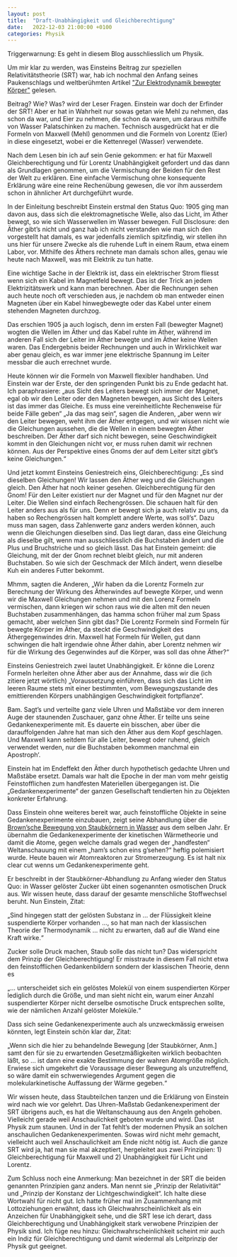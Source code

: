 ```yaml
---
layout: post
title:  "Draft-Unabhängigkeit und Gleichberechtigung"
date:   2022-12-03 21:00:00 +0100
categories: Physik
---
```

Triggerwarnung: Es geht in diesem Blog ausschliesslich um Physik.

Um mir klar zu werden, was Einsteins Beitrag zur speziellen Relativitätstheorie (SRT) war, hab ich nochmal den Anfang seines Paukenschlags und weltberühmten Artikel ["Zur Elektrodynamik bewegter Körper"](https://de.wikibooks.org/wiki/A._Einstein:_Kommentare_und_Erläuterungen:_Zur_Elektrodynamik_bewegter_Körper:_Druckversion#Elektrodynamischer_Teil) gelesen.

Beitrag? Wie? Was? wird der Leser Fragen. Einstein war doch der Erfinder der SRT! Aber er hat in Wahrheit nur sowas getan wie Mehl zu nehmen, das schon da war, und Eier zu nehmen, die schon da waren, um daraus mithilfe von Wasser Palatschinken zu machen. Technisch ausgedrückt hat er die Formeln von Maxwell (Mehl) genommen und die Formeln von Lorentz (Eier) in diese eingesetzt, wobei er die Kettenregel (Wasser) verwendete.

Nach dem Lesen bin ich auf sein Genie gekommen: er hat für Maxwell Gleichberechtigung und für Lorentz Unabhängigkeit gefordert und das dann als Grundlagen genommen, um die Vermischung der Beiden für den Rest der Welt zu erklären. Eine einfache Vermischung ohne konsequente Erklärung wäre eine reine Rechenübung gewesen, die vor ihm ausserdem schon in ähnlicher Art durchgeführt wurde.

In der Einleitung beschreibt Einstein erstmal den Status Quo: 1905 ging man davon aus, dass sich die elektromagnetische Welle, also das Licht, im Äther bewegt, so wie sich Wasserwellen im Wasser bewegen. Full Disclosure: den Äther gibt’s nicht und ganz hab ich nicht verstanden wie man sich den vorgestellt hat damals, es war jedenfalls ziemlich spitzfindig, wir stellen ihn uns hier für unsere Zwecke als die ruhende Luft in einem Raum, etwa einem Labor, vor. Mithilfe des Äthers rechnete man damals schon alles, genau wie heute nach Maxwell, was mit Elektrik zu tun hatte.

Eine wichtige Sache in der Elektrik ist, dass ein elektrischer Strom fliesst wenn sich ein Kabel im Magnetfeld bewegt. Das ist der Trick an jedem Elektrizitätswerk und kann man berechnen. Aber die Rechnungen sehen auch heute noch oft verschieden aus, je nachdem ob man entweder einen Magneten über ein Kabel hinwegbewegte oder das Kabel unter einem stehenden Magneten durchzog.

Das erschien 1905 ja auch logisch, denn im ersten Fall (bewegter Magnet) wogten die Wellen im Äther und das Kabel ruhte im Äther, während im anderen Fall sich der Leiter im Äther bewegte und im Äther keine Wellen waren. Das Endergebnis beider Rechnungen und auch in Wirklichkeit war aber genau gleich, es war immer jene elektrische Spannung im Leiter messbar die auch errechnet wurde.

Heute können wir die Formeln von Maxwell flexibler handhaben. Und Einstein war der Erste, der den springenden Punkt bis zu Ende gedacht hat. Ich paraphrasiere: „aus Sicht des Leiters bewegt sich immer der Magnet, egal ob wir den Leiter oder den Magneten bewegen, aus Sicht des Leiters ist das immer das Gleiche. Es muss eine vereinheitlichte Rechenweise für beide Fälle geben“ „Ja das mag sein“, sagen die Anderen, „aber wenn wir den Leiter bewegen, weht ihm der Äther entgegen, und wir wissen nicht wie die Gleichungen aussehen, die die Wellen in einem bewegten Äther beschreiben. Der Äther darf sich nicht bewegen, seine Geschwindigkeit kommt in den Gleichungen nicht vor, er muss ruhen damit wir rechnen können. Aus der Perspektive eines Gnoms der auf dem Leiter sitzt gibt’s keine Gleichungen.“

Und jetzt kommt Einsteins Geniestreich eins, Gleichberechtigung: „Es sind dieselben Gleichungen! Wir lassen den Äther weg und die Gleichungen gleich. Den Äther hat noch keiner gesehen. Gleichberechtigung für den Gnom! Für den Leiter existiert nur der Magnet und für den Magnet nur der Leiter. Die Wellen sind einfach Rechengrössen. Die schauen halt für den Leiter anders aus als für uns. Denn er bewegt sich ja auch relativ zu uns, da haben so Rechengrössen halt komplett andere Werte, was soll’s“. Dazu muss man sagen, dass Zahlenwerte ganz anders werden können, auch wenn die Gleichungen dieselben sind. Das liegt daran, dass eine Gleichung als dieselbe gilt, wenn man ausschliesslich die Buchstaben ändert und die Plus und Bruchstriche und so gleich lässt. Das hat Einstein gemeint: die Gleichung, mit der der Gnom rechnet bleibt gleich, nur mit anderen Buchstaben. So wie sich der Geschmack der Milch ändert, wenn dieselbe Kuh ein anderes Futter bekommt.

Mhmm, sagten die Anderen, „Wir haben da die Lorentz Formeln zur Berechnung der Wirkung des Ätherwindes auf bewegte Körper, und wenn wir die Maxwell Gleichungen nehmen und mit den Lorenz Formeln vermischen, dann kriegen wir schon raus wie die alten mit den neuen Buchstaben zusammenhängen, das hamma schon früher mal zum Spass gemacht, aber welchen Sinn gibt das? Die Lorentz Formeln sind Formeln für bewegte Körper im Äther, da steckt die Geschwindigkeit des Äthergegenwindes drin. Maxwell hat Formeln für Wellen, gut dann schwingen die halt irgendwie ohne Äther dahin, aber Lorentz nehmen wir für die Wirkung des Gegenwindes auf die Körper, was soll das ohne Äther?“

Einsteins Geniestreich zwei lautet Unabhängigkeit. Er könne die Lorenz Formeln herleiten ohne Äther aber aus der Annahme, dass wir die (ich zitiere jetzt wörtlich) „Voraussetzung einführen, dass sich das Licht im leeren Raume stets mit einer bestimmten, vom Bewegungszustande des emittierenden Körpers unabhängigen Geschwindigkeit fortpflanze“.

Bam. Sagt’s und verteilte ganz viele Uhren und Maßstäbe vor dem inneren Auge der staunenden Zuschauer, ganz ohne Äther. Er teilte uns seine Gedankenexperimente mit. Es dauerte ein bisschen, aber über die darauffolgenden Jahre hat man sich den Äther aus dem Kopf geschlagen. Und Maxwell kann seitdem für alle Leiter, bewegt oder ruhend, gleich verwendet werden, nur die Buchstaben bekommen manchmal ein Apostroph‘.

Einstein hat im Endeffekt den Äther durch hypothetisch gedachte Uhren und Maßstäbe ersetzt. Damals war halt die Epoche in der man vom mehr geistig Feinstofflichen zum handfesten Materiellen übergegangen ist. Die „Gedankenexperimente“ der ganzen Gesellschaft tendierten hin zu Objekten konkreter Erfahrung.

Dass Einstein ohne weiteres bereit war, auch feinstoffliche Objekte in seine Gedankenexperimente einzubauen, zeigt seine Abhandlung über die [Brown’sche Bewegung von Staubkörnern in Wasser](http://sedici.unlp.edu.ar/bitstream/handle/10915/2785/Ãœber%20die%20von%20der%20molekularkinetischen%20Theorie%20der%20WÃ¤rme%20geforderte%20Bewegung%20von%20in%20ruhenden%20FlÃ%C2%BCssigkeiten%20suspendierten%20Teilchen.pdf?sequence=1) aus dem selben Jahr. Er übernahm die Gedankenexperimente der kinetischen Wärmetheorie und damit die Atome, gegen welche damals grad wegen der „handfesten“ Weltanschauung mit einem „ham’s schon eins g’sehen?“ heftig polemisiert wurde. Heute bauen wir Atomreaktoren zur Stromerzeugung. Es ist halt nix clear cut wenns um Gedankenexperimente geht.

Er beschreibt in der Staubkörner-Abhandlung zu Anfang wieder den Status Quo: in Wasser gelöster Zucker übt einen sogenannten osmotischen Druck aus. Wir wissen heute, dass darauf der gesamte menschliche Stoffwechsel beruht. Nun Einstein, Zitat:

„Sind hingegen statt der gelösten Substanz in … der Flüssigkeit kleine suspendierte Körper vorhanden …, so hat man nach der klassischen Theorie der Thermodynamik … nicht zu erwarten, daß auf die Wand eine Kraft wirke.“

Zucker solle Druck machen, Staub solle das nicht tun? Das widerspricht dem Prinzip der Gleichberechtigung! Er misstraute in diesem Fall nicht etwa den feinstofflichen Gedankenbildern sondern der klassischen Theorie, denn es

„… unterscheidet sich ein gelöstes Molekül von einem suspendierten Körper lediglich durch die Größe, und man sieht nicht ein, warum einer Anzahl suspendierter Körper nicht derselbe osmotische Druck entsprechen sollte, wie der nämlichen Anzahl gelöster Moleküle.“

Dass sich seine Gedankenexperimente auch als unzweckmässig erweisen könnten, legt Einstein schön klar dar, Zitat:

„Wenn sich die hier zu behandelnde Bewegung [der Staubkörner, Anm.] samt den für sie zu erwartenden Gesetzmäßigkeiten wirklich beobachten läßt, so … ist dann eine exakte Bestimmung der wahren Atomgröße möglich. Erwiese sich umgekehrt die Voraussage dieser Bewegung als unzutreffend, so wäre damit ein schwerwiegendes Argument gegen die molekularkinetische Auffassung der Wärme gegeben.“

Wir wissen heute, dass Staubteilchen tanzen und die Erklärung von Einstein wird nach wie vor gelehrt. Das Uhren-Maßstab Gedankenexperiment der SRT übrigens auch, es hat die Weltanschauung aus den Angeln gehoben. Vielleicht gerade weil Anschaulichkeit geboten wurde und wird. Das ist Physik zum staunen. Und in der Tat fehlt’s der modernen Physik an solchen anschaulichen Gedankenexperimenten. Sowas wird nicht mehr gemacht, vielleicht auch weil Anschaulichkeit am Ende nicht nötig ist. Auch die ganze SRT wird ja, hat man sie mal akzeptiert, hergeleitet aus zwei Prinzipien: 1) Gleichberechtigung für Maxwell und 2) Unabhängigkeit für Licht und Lorentz.

Zum Schluss noch eine Anmerkung: Man bezeichnet in der SRT die beiden genannten Prinzipien ganz anders. Man nennt sie „Prinzip der Relativität“ und „Prinzip der Konstanz der Lichtgeschwindigkeit“. Ich halte diese Wortwahl für nicht gut. Ich hatte früher mal im Zusammenhang mit Lottoziehungen erwähnt, dass ich Gleichwahrscheinlichkeit als ein Anzeichen für Unabhängigkeit sehe, und die SRT lese ich derart, dass Gleichberechtigung und Unabhängigkeit stark verwobene Prinzipien der Physik sind. Ich füge neu hinzu: Gleichwahrscheinlichkeit scheint mir auch ein Indiz für Gleichberechtigung und damit wiedermal als Leitprinzip der Physik gut geeignet.
